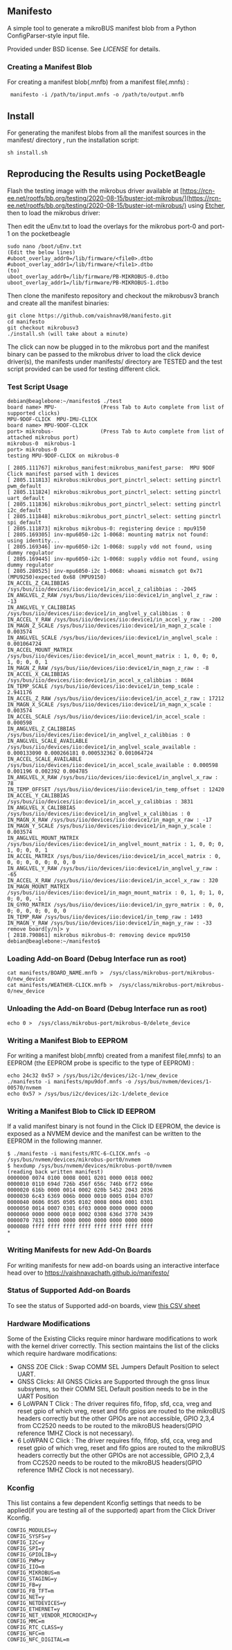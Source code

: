 ## Manifesto

A simple tool to generate a mikroBUS manifest blob from a Python
ConfigParser-style input file.

Provided under BSD license. See *LICENSE* for details.

### Creating a Manifest Blob

For creating a manifest blob(.mnfb) from a manifest file(.mnfs) :
```
 manifesto -i /path/to/input.mnfs -o /path/to/output.mnfb
```

## Install

For generating the manifest blobs from all the manifest sources in the manifest/ directory , run the installation script:

```
sh install.sh
```

## Reproducing the Results using PocketBeagle 

Flash the testing image with the mikrobus driver available at [https://rcn-ee.net/rootfs/bb.org/testing/2020-08-15/buster-iot-mikrobus/](https://rcn-ee.net/rootfs/bb.org/testing/2020-08-15/buster-iot-mikrobus/) using [Etcher](https://www.balena.io/etcher/), then to load the mikrobus driver: 

Then edit the uEnv.txt to load the overlays for the mikrobus port-0 and port-1 on the pocketbeagle
```
sudo nano /boot/uEnv.txt
(Edit the below lines)
#uboot_overlay_addr0=/lib/firmware/<file0>.dtbo
#uboot_overlay_addr1=/lib/firmware/<file1>.dtbo
(to)
uboot_overlay_addr0=/lib/firmware/PB-MIKROBUS-0.dtbo
uboot_overlay_addr1=/lib/firmware/PB-MIKROBUS-1.dtbo
```

Then clone the manifesto repository and checkout the mikrobusv3 branch and create all the manifest binaries:
```
git clone https://github.com/vaishnav98/manifesto.git
cd manifesto
git checkout mikrobusv3
./install.sh (will take about a minute)
```
The click can now be plugged in to the mikrobus port and the manifest binary can be passed to the mikrobus driver to load the click device driver(s), the manifests under manifests/ directory are TESTED and the test script provided can be used for testing different click.

### Test Script Usage

```
debian@beaglebone:~/manifesto$ ./test
board name> MPU-              (Press Tab to Auto complete from list of supported clicks)
MPU-9DOF-CLICK  MPU-IMU-CLICK   
board name> MPU-9DOF-CLICK
port> mikrobus-               (Press Tab to Auto complete from list of attached mikrobus port)
mikrobus-0  mikrobus-1  
port> mikrobus-0
testing MPU-9DOF-CLICK on mikrobus-0 

[ 2805.111767] mikrobus_manifest:mikrobus_manifest_parse:  MPU 9DOF Click manifest parsed with 1 devices
[ 2805.111813] mikrobus:mikrobus_port_pinctrl_select: setting pinctrl pwm_default
[ 2805.111824] mikrobus:mikrobus_port_pinctrl_select: setting pinctrl uart_default
[ 2805.111836] mikrobus:mikrobus_port_pinctrl_select: setting pinctrl i2c_default
[ 2805.111848] mikrobus:mikrobus_port_pinctrl_select: setting pinctrl spi_default
[ 2805.111873] mikrobus mikrobus-0: registering device : mpu9150
[ 2805.169305] inv-mpu6050-i2c 1-0068: mounting matrix not found: using identity...
[ 2805.169346] inv-mpu6050-i2c 1-0068: supply vdd not found, using dummy regulator
[ 2805.169445] inv-mpu6050-i2c 1-0068: supply vddio not found, using dummy regulator
[ 2805.280525] inv-mpu6050-i2c 1-0068: whoami mismatch got 0x71 (MPU9250)expected 0x68 (MPU9150)
IN_ACCEL_Z_CALIBBIAS /sys/bus/iio/devices/iio:device1/in_accel_z_calibbias : -2045
IN_ANGLVEL_Z_RAW /sys/bus/iio/devices/iio:device1/in_anglvel_z_raw : -13
IN_ANGLVEL_Y_CALIBBIAS /sys/bus/iio/devices/iio:device1/in_anglvel_y_calibbias : 0
IN_ACCEL_Y_RAW /sys/bus/iio/devices/iio:device1/in_accel_y_raw : -200
IN_MAGN_Z_SCALE /sys/bus/iio/devices/iio:device1/in_magn_z_scale : 0.003574
IN_ANGLVEL_SCALE /sys/bus/iio/devices/iio:device1/in_anglvel_scale : 0.001064724
IN_ACCEL_MOUNT_MATRIX /sys/bus/iio/devices/iio:device1/in_accel_mount_matrix : 1, 0, 0; 0, 1, 0; 0, 0, 1
IN_MAGN_Z_RAW /sys/bus/iio/devices/iio:device1/in_magn_z_raw : -8
IN_ACCEL_X_CALIBBIAS /sys/bus/iio/devices/iio:device1/in_accel_x_calibbias : 8684
IN_TEMP_SCALE /sys/bus/iio/devices/iio:device1/in_temp_scale : 2.941176
IN_ACCEL_Z_RAW /sys/bus/iio/devices/iio:device1/in_accel_z_raw : 17212
IN_MAGN_X_SCALE /sys/bus/iio/devices/iio:device1/in_magn_x_scale : 0.003574
IN_ACCEL_SCALE /sys/bus/iio/devices/iio:device1/in_accel_scale : 0.000598
IN_ANGLVEL_Z_CALIBBIAS /sys/bus/iio/devices/iio:device1/in_anglvel_z_calibbias : 0
IN_ANGLVEL_SCALE_AVAILABLE /sys/bus/iio/devices/iio:device1/in_anglvel_scale_available : 0.000133090 0.000266181 0.000532362 0.001064724
IN_ACCEL_SCALE_AVAILABLE /sys/bus/iio/devices/iio:device1/in_accel_scale_available : 0.000598 0.001196 0.002392 0.004785
IN_ANGLVEL_X_RAW /sys/bus/iio/devices/iio:device1/in_anglvel_x_raw : 78
IN_TEMP_OFFSET /sys/bus/iio/devices/iio:device1/in_temp_offset : 12420
IN_ACCEL_Y_CALIBBIAS /sys/bus/iio/devices/iio:device1/in_accel_y_calibbias : 3831
IN_ANGLVEL_X_CALIBBIAS /sys/bus/iio/devices/iio:device1/in_anglvel_x_calibbias : 0
IN_MAGN_X_RAW /sys/bus/iio/devices/iio:device1/in_magn_x_raw : -17
IN_MAGN_Y_SCALE /sys/bus/iio/devices/iio:device1/in_magn_y_scale : 0.003574
IN_ANGLVEL_MOUNT_MATRIX /sys/bus/iio/devices/iio:device1/in_anglvel_mount_matrix : 1, 0, 0; 0, 1, 0; 0, 0, 1
IN_ACCEL_MATRIX /sys/bus/iio/devices/iio:device1/in_accel_matrix : 0, 0, 0; 0, 0, 0; 0, 0, 0
IN_ANGLVEL_Y_RAW /sys/bus/iio/devices/iio:device1/in_anglvel_y_raw : -65
IN_ACCEL_X_RAW /sys/bus/iio/devices/iio:device1/in_accel_x_raw : 320
IN_MAGN_MOUNT_MATRIX /sys/bus/iio/devices/iio:device1/in_magn_mount_matrix : 0, 1, 0; 1, 0, 0; 0, 0, -1
IN_GYRO_MATRIX /sys/bus/iio/devices/iio:device1/in_gyro_matrix : 0, 0, 0; 0, 0, 0; 0, 0, 0
IN_TEMP_RAW /sys/bus/iio/devices/iio:device1/in_temp_raw : 1493
IN_MAGN_Y_RAW /sys/bus/iio/devices/iio:device1/in_magn_y_raw : -33
remove board[y/n]> y
[ 2818.790861] mikrobus mikrobus-0: removing device mpu9150
debian@beaglebone:~/manifesto$ 
```

### Loading Add-on Board (Debug Interface run as root)

```
cat manifests/BOARD_NAME.mnfb >  /sys/class/mikrobus-port/mikrobus-0/new_device
cat manifests/WEATHER-CLICK.mnfb >  /sys/class/mikrobus-port/mikrobus-0/new_device
```
### Unloading the Add-on Board (Debug Interface run as root)

```
echo 0 >  /sys/class/mikrobus-port/mikrobus-0/delete_device
```

### Writing a Manifest Blob to EEPROM

For writing a manifest blob(.mnfb) created from a manifest file(.mnfs) to an EEPROM (the EEPROM probe is specific to the type of EEPROM) :
```
echo 24c32 0x57 > /sys/bus/i2c/devices/i2c-1/new_device
./manifesto -i manifests/mpu9dof.mnfs -o /sys/bus/nvmem/devices/1-00570/nvmem
echo 0x57 > /sys/bus/i2c/devices/i2c-1/delete_device
```

### Writing a Manifest Blob to  Click ID EEPROM

If a valid manifest binary is not found in the Click ID EEPROM, the device is exposed as a NVMEM device and the manifest can be written to the EEPROM in the following manner.
```
$ ./manifesto -i manifests/RTC-6-CLICK.mnfs -o /sys/bus/nvmem/devices/mikrobus-port0/nvmem
$ hexdump /sys/bus/nvmem/devices/mikrobus-port0/nvmem                             (reading back written manifest)
0000000 0074 0100 0008 0001 0201 0000 0018 0002
0000010 0110 694d 726b 456f 656c 746b 6f72 696e
0000020 616b 0000 0014 0002 020b 5452 2043 2036
0000030 6c43 6369 006b 0000 0010 0005 0104 0707
0000040 0606 0505 0505 0102 0008 0004 0001 0301
0000050 0014 0007 0301 6f03 0000 0000 0000 0000
0000060 0000 0000 0010 0002 0308 636d 3770 3439
0000070 7831 0000 0000 0000 0000 0000 0000 0000
0000080 ffff ffff ffff ffff ffff ffff ffff ffff
*
```

### Writing Manifests for new Add-On Boards

For writing manifests for new add-on boards using an interactive interface head over to https://vaishnavachath.github.io/manifesto/

### Status of Supported Add-on Boards

To see the status of Supported add-on boards, view [this CSV sheet](click_info.csv)

### Hardware Modifications

Some of the Existing Clicks require minor hardware modifications to work with the kernel driver correctly. This section maintains the list of the clicks which require hardware modifications:

* GNSS ZOE Click : Swap COMM SEL Jumpers Default Position to select UART.
* GNSS Clicks: All GNSS Clicks are Supported through the gnss linux subsytems, so their COMM SEL Default position needs to be in the UART Position
* 6 LoWPAN T Click : The driver requires fifo, fifop, sfd, cca, vreg and reset gpio of which vreg, reset and fifo gpios are routed to the mikroBUS headers correctly but the 
other GPIOs are not accessible, GPIO 2,3,4 from CC2520 needs to be routed to the mikroBUS headers(GPIO reference 1MHZ Clock is not necessary).
* 6 LoWPAN C Click : The driver requires fifo, fifop, sfd, cca, vreg and reset gpio of which vreg, reset and fifo gpios are routed to the mikroBUS headers correctly but the 
other GPIOs are not accessible, GPIO 2,3,4 from CC2520 needs to be routed to the mikroBUS headers(GPIO reference 1MHZ Clock is not necessary).

### Kconfig
This list contains a few dependent Kconfig settings that needs to be applied(if you are testing all of the supported) apart from the Click Driver Kconfig.

```
CONFIG_MODULES=y
CONFIG_SYSFS=y
CONFIG_I2C=y
CONFIG_SPI=y
CONFIG_GPIOLIB=y
CONFIG_PWM=y
CONFIG_IIO=m
CONFIG_MIKROBUS=m
CONFIG_STAGING=y
CONFIG_FB=y
CONFIG_FB_TFT=m
CONFIG_NET=y
CONFIG_NETDEVICES=y
CONFIG_ETHERNET=y
CONFIG_NET_VENDOR_MICROCHIP=y
CONFIG_MMC=m
CONFIG_RTC_CLASS=y
CONFIG_NFC=m
CONFIG_NFC_DIGITAL=m
```

